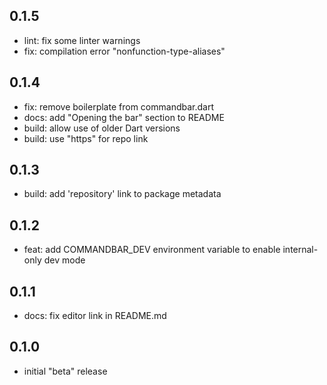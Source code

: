 ## 0.1.5

* lint: fix some linter warnings
* fix: compilation error "nonfunction-type-aliases"

## 0.1.4

* fix: remove boilerplate from commandbar.dart
* docs: add "Opening the bar" section to README
* build: allow use of older Dart versions
* build: use "https" for repo link

## 0.1.3

* build: add 'repository' link to package metadata

## 0.1.2

* feat: add COMMANDBAR_DEV environment variable to enable internal-only dev mode

## 0.1.1

* docs: fix editor link in README.md 

## 0.1.0

* initial "beta" release